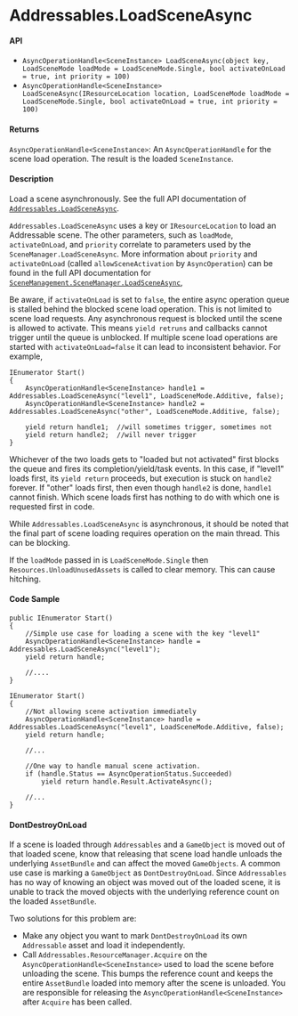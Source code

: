 # Addressables.LoadSceneAsync
#### API
- `AsyncOperationHandle<SceneInstance> LoadSceneAsync(object key, LoadSceneMode loadMode = LoadSceneMode.Single, bool activateOnLoad = true, int priority = 100)`
- `AsyncOperationHandle<SceneInstance> LoadSceneAsync(IResourceLocation location, LoadSceneMode loadMode = LoadSceneMode.Single, bool activateOnLoad = true, int priority = 100)`

#### Returns
`AsyncOperationHandle<SceneInstance>`: An `AsyncOperationHandle` for the scene load operation.  The result is the loaded `SceneInstance`.

#### Description
Load a scene asynchronously.  See the full API documentation of [`Addressables.LoadSceneAsync`](xref:UnityEngine.AddressableAssets.Addressables).

`Addressables.LoadSceneAsync` uses a key or `IResourceLocation` to load an Addressable scene.  The other parameters, such as `loadMode`, `activateOnLoad`, and `priority` correlate to parameters used by the `SceneManager.LoadSceneAsync`.  More information about `priority` and `activateOnLoad` (called `allowSceneActivation` by `AsyncOperation`) can be found in the full API documentation for [`SceneManagement.SceneManager.LoadSceneAsync`](https://docs.unity3d.com/ScriptReference/SceneManagement.SceneManager.LoadSceneAsync.html),

Be aware, if `activateOnLoad` is set to `false`, the entire async operation queue is stalled behind the blocked scene load operation.  This is not limited to scene load requests.  Any asynchronous request is blocked until the scene is allowed to activate.  This means `yield retruns` and callbacks cannot trigger until the queue is unblocked.  If multiple scene load operations are started with `activateOnLoad=false` it can lead to inconsistent behavior.  For example,

```
IEnumerator Start()
{
    AsyncOperationHandle<SceneInstance> handle1 = Addressables.LoadSceneAsync("level1", LoadSceneMode.Additive, false);
    AsyncOperationHandle<SceneInstance> handle2 = Addressables.LoadSceneAsync("other", LoadSceneMode.Additive, false);

    yield return handle1;  //will sometimes trigger, sometimes not
    yield return handle2;  //will never trigger
}
```
Whichever of the two loads gets to "loaded but not activated" first blocks the queue and fires its completion/yield/task events. In this case, if "level1" loads first, its `yield return` proceeds, but execution is stuck on `handle2` forever.  If "other" loads first, then even though `handle2` is done, `handle1` cannot finish. Which scene loads first has nothing to do with which one is requested first in code.

While `Addressables.LoadSceneAsync` is asynchronous, it should be noted that the final part of scene loading requires operation on the main thread.  This can be blocking.

If the `loadMode` passed in is `LoadSceneMode.Single` then `Resources.UnloadUnusedAssets` is called to clear memory.  This can cause hitching.

#### Code Sample
```
public IEnumerator Start()
{
    //Simple use case for loading a scene with the key "level1"
    AsyncOperationHandle<SceneInstance> handle = Addressables.LoadSceneAsync("level1");
    yield return handle;
    
    //....
}
```
```
IEnumerator Start()
{
    //Not allowing scene activation immediately
    AsyncOperationHandle<SceneInstance> handle = Addressables.LoadSceneAsync("level1", LoadSceneMode.Additive, false);
    yield return handle;

    //...

    //One way to handle manual scene activation.
    if (handle.Status == AsyncOperationStatus.Succeeded)
        yield return handle.Result.ActivateAsync();

    //...
}
```

#### DontDestroyOnLoad
If a scene is loaded through `Addressables` and a `GameObject` is moved out of that loaded scene, know that releasing that scene load handle unloads the underlying `AssetBundle` and can affect the moved `GameObjects`.  A common use case is marking a `GameObject` as `DontDestroyOnLoad`.  Since `Addressables` has no way of knowing an object was moved out of the loaded scene, it is unable to track the moved objects with the underlying reference count on the loaded `AssetBundle`. 

Two solutions for this problem are:
- Make any object you want to mark `DontDestroyOnLoad` its own `Addressable` asset and load it independently.
- Call `Addressables.ResourceManager.Acquire` on the `AsyncOperationHandle<SceneInstance>` used to load the scene before unloading the scene.  This bumps the reference count and keeps the entire `AssetBundle` loaded into memory after the scene is unloaded.  You are responsible for releasing the `AsyncOperationHandle<SceneInstance>` after `Acquire` has been called.